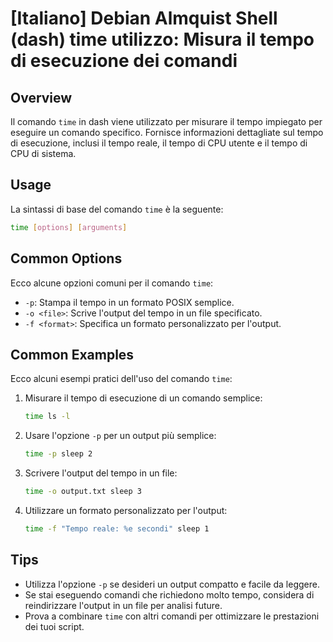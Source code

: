 # [Italiano] Debian Almquist Shell (dash) time utilizzo: Misura il tempo di esecuzione dei comandi

## Overview
Il comando `time` in dash viene utilizzato per misurare il tempo impiegato per eseguire un comando specifico. Fornisce informazioni dettagliate sul tempo di esecuzione, inclusi il tempo reale, il tempo di CPU utente e il tempo di CPU di sistema.

## Usage
La sintassi di base del comando `time` è la seguente:

```bash
time [options] [arguments]
```

## Common Options
Ecco alcune opzioni comuni per il comando `time`:

- `-p`: Stampa il tempo in un formato POSIX semplice.
- `-o <file>`: Scrive l'output del tempo in un file specificato.
- `-f <format>`: Specifica un formato personalizzato per l'output.

## Common Examples
Ecco alcuni esempi pratici dell'uso del comando `time`:

1. Misurare il tempo di esecuzione di un comando semplice:

   ```bash
   time ls -l
   ```

2. Usare l'opzione `-p` per un output più semplice:

   ```bash
   time -p sleep 2
   ```

3. Scrivere l'output del tempo in un file:

   ```bash
   time -o output.txt sleep 3
   ```

4. Utilizzare un formato personalizzato per l'output:

   ```bash
   time -f "Tempo reale: %e secondi" sleep 1
   ```

## Tips
- Utilizza l'opzione `-p` se desideri un output compatto e facile da leggere.
- Se stai eseguendo comandi che richiedono molto tempo, considera di reindirizzare l'output in un file per analisi future.
- Prova a combinare `time` con altri comandi per ottimizzare le prestazioni dei tuoi script.